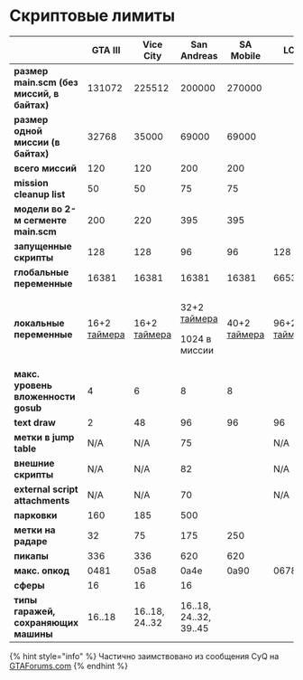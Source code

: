 # Скриптовые лимиты

|                                            | **GTA III**                                               | **Vice City**                                             | **San Andreas**                                                                                 | **SA Mobile**                                             | **LCS**                                                   | **VCS** |
| ------------------------------------------ | --------------------------------------------------------- | --------------------------------------------------------- | ----------------------------------------------------------------------------------------------- | --------------------------------------------------------- | --------------------------------------------------------- | ------- |
| **размер main.scm (без миссий, в байтах)** | 131072                                                    | 225512                                                    | 200000                                                                                          | 270000                                                    |                                                           |         |
| **размер одной миссии (в байтах)**         | 32768                                                     | 35000                                                     | 69000                                                                                           | 69000                                                     |                                                           |         |
| **всего миссий**                           | 120                                                       | 120                                                       | 200                                                                                             | 200                                                       |                                                           |         |
| **mission cleanup list**                   | 50                                                        | 50                                                        | 75                                                                                              | 75                                                        |                                                           |         |
| **модели во 2-м сегменте main.scm**        | 200                                                       | 220                                                       | 395                                                                                             | 395                                                       |                                                           |         |
| **запущенные скрипты**                     | 128                                                       | 128                                                       | 96                                                                                              | 96                                                        | 128                                                       |         |
| **глобальные переменные**                  | 16381                                                     | 16381                                                     | 16381                                                                                           | 16381                                                     | 6653                                                      | 6397    |
| **локальные переменные**                   | 16+2 [таймера](../coding/variables.md#peremennye-taimery) | 16+2 [таймера](../coding/variables.md#peremennye-taimery) | <p>32+2 <a href="../coding/variables.md#peremennye-taimery">таймера</a></p><p>1024 в миссии</p> | 40+2 [таймера](../coding/variables.md#peremennye-taimery) | 96+2 [таймера](../coding/variables.md#peremennye-taimery) |         |
| **макс. уровень вложенности gosub**        | 4                                                         | 6                                                         | 8                                                                                               | 8                                                         |                                                           |         |
| **text draw**                              | 2                                                         | 48                                                        | 96                                                                                              | 96                                                        | 96                                                        |         |
| **метки в jump table**                     | N/A                                                       | N/A                                                       | 75                                                                                              |                                                           | N/A                                                       |         |
| **внешние скрипты**                        | N/A                                                       | N/A                                                       | 82                                                                                              |                                                           | N/A                                                       |         |
| **external script attachments**            | N/A                                                       | N/A                                                       | 70                                                                                              |                                                           | N/A                                                       |         |
| **парковки**                               | 160                                                       | 185                                                       | 500                                                                                             |                                                           |                                                           |         |
| **метки на радаре**                        | 32                                                        | 75                                                        | 175                                                                                             | 250                                                       |                                                           |         |
| **пикапы**                                 | 336                                                       | 336                                                       | 620                                                                                             | 620                                                       |                                                           |         |
| **макс. опкод**                            | 0481                                                      | 05a8                                                      | 0a4e                                                                                            | 0a90                                                      | 0678                                                      |         |
| **сферы**                                  | 16                                                        | 16                                                        | 16                                                                                              |                                                           |                                                           |         |
| **типы гаражей, сохраняющих машины**       | 16..18                                                    | 16..18, 24..32                                            | 16..18, 24..32, 39..45                                                                          |                                                           |                                                           |         |

{% hint style="info" %}
Частично заимствовано из сообщения CyQ на [GTAForums.com](http://www.gtaforums.com/index.php?showtopic=213017\&view=findpost\&p=3145932)
{% endhint %}

